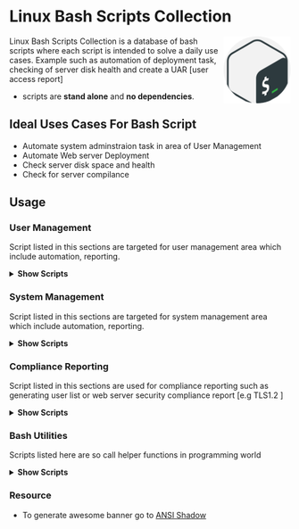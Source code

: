 # Linux Bash Scripts Collection


<img src="images/gnu-bash.png" align="right"
     alt="Linux Bash Scripts Collection by Leroy Leow Chee Keong" width="120" height="120">

Linux Bash Scripts Collection is a database of bash scripts where each script is intended to solve a daily use cases. Example such as automation of deployment task, checking of server disk health 
and create a UAR [user access report] 

* scripts are **stand alone** and **no dependencies**.

## Ideal Uses Cases For Bash Script

* Automate system adminstraion task in area of User Management
* Automate Web server Deployment
* Check server disk space and health
* Check for server compilance



## Usage

### User Management

Script listed in this sections are targeted for user management area which include automation, reporting. 
<details><summary><b>Show Scripts</b></summary>
<li><a href="/scripts/UserManagement/usermgt.sh" target="_self">User Management Script</a></li>
<li><a href="/scripts/UserManagement/userdirectoryassignment.sh" target="_self">User Directory Assignment</a></li>
<li><a href="/scripts/UserManagement/listusers.sh" target="_self">List Users</a></li>
<li><a href="/scripts/UserManagement/disableusers-for.sh" target="_self">Disable User using for loop</a></li>
<li><a href="/scripts/UserManagement/disableusers-xarg.sh" target="_self">Disable User using xarg</a></li>
<li><a href="/scripts/UserManagement/createuser.sh" target="_self">Create User</a></li>


</details>


### System Management

Script listed in this sections are targeted for system management area which include automation, reporting. 
<details><summary><b>Show Scripts</b></summary>
<li><a href="/scripts/SystemManagement/deploy_LAMP.sh" target="_self">Deploy LAMP Stack</a></li>
<li><a href="/scripts/SystemManagement/pingsweep.sh" target="_self">Scan for active host & print their IPs</a></li>
<li><a href="/scripts/SystemManagement/directorytree.sh" target="_self">Print Target in a tree like structure</a></li>
<li><a href="/scripts/SystemManagement/filededuplicator.sh" target="_self">Removes duplicate files content</a></li>
<li><a href="/scripts/SystemManagement/diskthresholdalert.sh" target="_self">Monitor disk and email when exceed threshold</a></li> 
<li><a href="/scripts/SystemManagement/diskthreshold.sh" target="_self">Disk Threshold</a></li>
<li><a href="/scripts/SystemManagement/diskthreshold2.sh" target="_self">Disk Threshold 2</a></li>
<li><a href="/scripts/SystemManagement/healthprobe.sh" target="_self">Health Prob</a></li>
<li><a href="/scripts/SystemManagement/backupfilesystem.sh" target="_self">Backup File System</a></li>


</details>

### Compliance Reporting

Script listed in this sections are used for compliance reporting such as generating user list or web server security compliance report [e.g TLS1.2 ] 
<details><summary><b>Show Scripts</b></summary>


</details>

### Bash Utilities

Scripts listed here are so call helper functions in programming world 
<details><summary><b>Show Scripts</b></summary>
<ul>
<li><a href="/scripts/BashUtilities/password_generator.sh" target="_self">Password Generator</a></li>
<li><a href="/scripts/BashUtilities/util_func_demo.sh" target="_self">Utility Function Demo</a></li>
<li><a href="/scripts/BashUtilities/util_func.sh" target="_self">Utility Function</a></li>
<li><a href="/scripts/BashUtilities/logtail.sh" target="_self">Log Filter Script</a></li>
<li><a href="/scripts/BashUtilities/logtailemail.sh" target="_self">Log Filter and Email Script</a></li>
<li><a href="/scripts/BashUtilities/pull_log.sh" target="_self">Pull Log</a></li>
<li><a href="/scripts/BashUtilities/genscripttemplate.sh" target="_self">Generate Bash Script Template</a></li>

</ul>
</details>


### Resource
* To generate awesome banner go to <a href="http://patorjk.com/software/taag/#p=display&f=ANSI%20Shadow&t=SGTurF%20Scripts">ANSI Shadow</a>